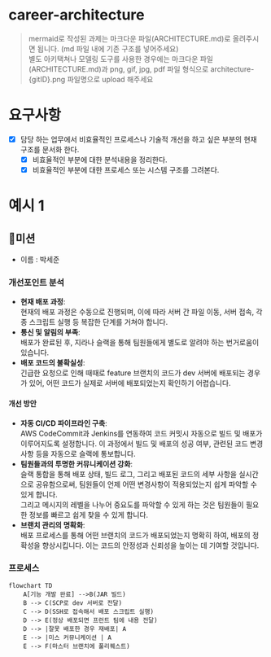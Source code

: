 # career-architecture
> mermaid로 작성된 과제는 마크다운 파일(ARCHITECTURE.md)로 올려주시면 됩니다. (md 파일 내에 기존 구조를 넣어주세요)<br>
> 별도 아키택쳐나 모델링 도구를 사용한 경우에는 마크다운 파일(ARCHITECTURE.md)과 png, gif, jpg, pdf 파일 형식으로 architecture-{gitID}.png 파일명으로 upload 해주세요
# 요구사항
- [x] 담당 하는 업무에서 비효율적인 프로세스나 기술적 개선을 하고 싶은 부분의 현재 구조를 문서화 한다.
  - [x] 비효율적인 부분에 대한 분석내용을 정리한다.
  - [x] 비효율적인 부분에 대한 프로세스 또는 시스템 구조를 그려본다.

# 예시 1

## 🚀미션
- 이름 : 박세준

### 개선포인트 분석
- __현재 배포 과정__:\
현재의 배포 과정은 수동으로 진행되며, 이에 따라 서버 간 파일 이동, 서버 접속, 각종 스크립트 실행 등 복잡한 단계를 거쳐야 합니다.
- __통신 및 알림의 부족__:\
배포가 완료된 후, 지라나 슬랙을 통해 팀원들에게 별도로 알려야 하는 번거로움이 있습니다.
- __배포 코드의 불확실성__:\
긴급한 요청으로 인해 때때로 feature 브랜치의 코드가 dev 서버에 배포되는 경우가 있어, 어떤 코드가 실제로 서버에 배포되었는지 확인하기 어렵습니다.

#### 개선 방안
- __자동 CI/CD 파이프라인 구축__:\
AWS CodeCommit과 Jenkins를 연동하여 코드 커밋시 자동으로 빌드 및 배포가 이루어지도록 설정합니다. 이 과정에서 빌드 및 배포의 성공 여부, 관련된 코드 변경 사항 등을 자동으로 슬랙에 통보합니다.
- __팀원들과의 투명한 커뮤니케이션 강화__:\
슬랙 통합을 통해 배포 상태, 빌드 로그, 그리고 배포된 코드의 세부 사항을 실시간으로 공유함으로써, 팀원들이 언제 어떤 변경사항이 적용되었는지 쉽게 파악할 수 있게 합니다.\
그리고 메시지의 레벨을 나누어 중요도를 파악할 수 있게 하는 것은 팀원들이 필요한 정보를 빠르고 쉽게 찾을 수 있게 합니다.
- __브랜치 관리의 명확화__:\
배포 프로세스를 통해 어떤 브랜치의 코드가 배포되었는지 명확히 하여, 배포의 정확성을 향상시킵니다. 이는 코드의 안정성과 신뢰성을 높이는 데 기여할 것입니다.

### 프로세스
```mermaid
flowchart TD
    A[기능 개발 완료] -->B(JAR 빌드)
    B --> C(SCP로 dev 서버로 전달)
    C --> D(SSH로 접속해서 배포 스크립트 실행)
    D --> E(정상 배포되면 프런트 팀에 내용 전달)
    D --> |잘못 배포한 경우 재배포| A
    E --> |미스 커뮤니케이션 | A
    E --> F(마스터 브랜치에 풀리퀘스트)
```
